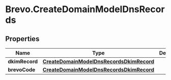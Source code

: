 # Brevo.CreateDomainModelDnsRecords

## Properties
Name | Type | Description | Notes
------------ | ------------- | ------------- | -------------
**dkimRecord** | [**CreateDomainModelDnsRecordsDkimRecord**](CreateDomainModelDnsRecordsDkimRecord.md) |  | [optional] 
**brevoCode** | [**CreateDomainModelDnsRecordsDkimRecord**](CreateDomainModelDnsRecordsDkimRecord.md) |  | [optional] 


